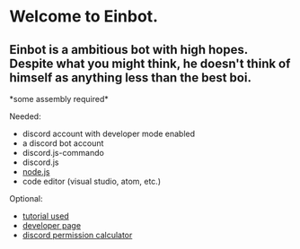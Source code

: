  <h1>Welcome to Einbot.
 
<h2> Einbot is a ambitious bot with high hopes. Despite what you might think, he doesn't think of himself as anything less than the best boi. </h2>
*some assembly required* 
</h1>

Needed: 
- discord account with developer mode enabled 
- a discord bot account 
- discord.js-commando 
- discord.js 
- <a href="https://nodejs.org">node.js</a>
- code editor (visual studio, atom, etc.)


Optional: 
- <a href="https://www.youtube.com/watch?v=9CDPw1lCkJ8">tutorial used </a>
- <a href = "https://discordapp.com/developers/discord">developer page</a>
- <a href = "https://discordapi.com/permissions.html">discord permission calculator</a>
